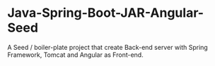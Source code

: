 # Java-Spring-Boot-JAR-Angular-Seed
A Seed / boiler-plate project that create Back-end server with Spring Framework, Tomcat and Angular as Front-end.


